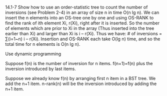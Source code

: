 14.1-7
Show how to use an order-statistic tree to count the number of inversions (see Problem 2-4) in an array of size n in time O(n lg n).
We can insert the n elements into an OS-tree one by one and using OS-RANK to find the rank of ith element Xi, r(Xi),  right after it is inserted. So the number of elements which are prior to Xi in the array (Thus inserted into the tree earlier than Xi) and larger than Xi is i – r(Xi).
Thus we have: # of inversions = ∑(i=1~n) i – r(Xi).
Insertion and OS-RANK each take O(lg n) time, and so the total time for n elements is O(n lg n).


Use dynamic programming

Suppose f(n) is the number of inversion for n items.
f(n+1)=f(n) plus the inversion introduced by last items.

Suppose we already know f(n) by arranging first n item in a BST tree.
We add the n+1 item. n-rank(n) will be the inversion introduced by adding the n+1 item.


